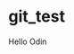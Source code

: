# git_test

Hello Odin


[](https://github.com/swayamsharma16/git_test/blob/main/Hand_Gesture.webm)
